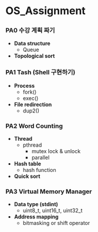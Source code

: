 # OS_Assignment
### PA0 수강 계획 짜기
- **Data structure**
  - Queue
- **Topological sort**

### PA1 Tash (Shell 구현하기)
- **Process**
  - fork()
  - exec()
- **File redirection**
  - dup2()
  
### PA2 Word Counting
- **Thread**
  - pthread
    - mutex lock & unlock
    - parallel
- **Hash table**
  - hash function
- **Quick sort**

### PA3 Virtual Memory Manager
- **Data type (stdint)**
  - uint8_t, uint16_t, uint32_t
- **Address mapping**
  - bitmasking or shift operator
